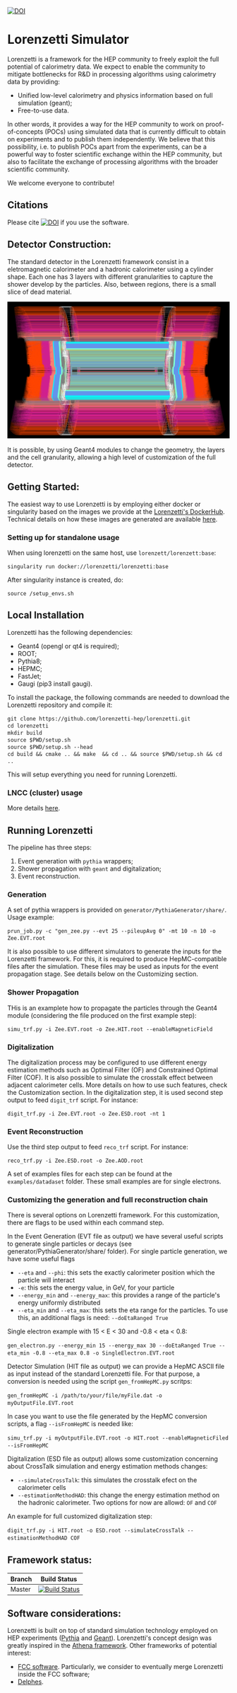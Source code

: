 [![DOI](https://zenodo.org/badge/370090835.svg)](https://zenodo.org/badge/latestdoi/370090835)


# Lorenzetti Simulator

Lorenzetti is a framework for the HEP community to freely exploit the full potential of calorimetry data. We expect to enable the community to mitigate bottlenecks for R&D in processing algorithms using calorimetry data by providing:

 - Unified low-level calorimetry and physics information based on full simulation (geant);
 - Free-to-use data. 
 
In other words, it provides a way for the HEP community to work on proof-of-concepts (POCs) using simulated data that is currently difficult to obtain on experiments and to publish them independently. We believe that this possibility, i.e. to publish POCs apart from the experiments, can be a powerful way to foster scientific exchange within the HEP community, but also to facilitate the exchange of processing algorithms with the broader scientific community.

We welcome everyone to contribute!


## Citations

Please cite [![DOI](https://zenodo.org/badge/370090835.svg)](https://zenodo.org/badge/latestdoi/370090835) if you use the software.

[//]: # (and/or the applicable papers.)


## Detector Construction:

The standard detector in the Lorenzetti framework consist in a eletromagnetic calorimeter and a hadronic calorimeter using a cylinder shape. Each one has 3 layers with different granularities to capture the shower develop by the particles. Also, between regions, there is a small slice of dead material.


![Screenshot](geometry/DetectorATLASModel/doc/cut_view.png)

It is possible, by using Geant4 modules to change the geometry, the layers and the cell granularity, allowing a high level of customization of the full detector.



## Getting Started:

The easiest way to use Lorenzetti is by employing either docker or singularity based on the images we provide at the [Lorenzetti's DockerHub](https://hub.docker.com/r/lorenzetti/lorenzetti). Technical details on how these images are generated are available [here](https://github.com/jodafons/lorenzetti/tree/master/docker).

### Setting up for standalone usage

When using lorenzetti on the same host, use `lorenzett/lorenzett:base`:

```
singularity run docker://lorenzetti/lorenzetti:base
```

After singularity instance is created, do:

```
source /setup_envs.sh
```

## Local Installation

Lorenzetti has the following dependencies:

- Geant4 (opengl or qt4 is required);
- ROOT;
- Pythia8;
- HEPMC;
- FastJet;
- Gaugi (pip3 install gaugi).

To install the package, the following commands are needed to download the Lorenzetti repository and compile it:
```
git clone https://github.com/lorenzetti-hep/lorenzetti.git
cd lorenzetti
mkdir build
source $PWD/setup.sh
source $PWD/setup.sh --head
cd build && cmake .. && make  && cd .. && source $PWD/setup.sh && cd ..
```
This will setup everything you need for running Lorenzetti.

### LNCC (cluster) usage

More details [here](https://github.com/jodafons/lorenzetti/tree/master/docker/cluster).

## Running Lorenzetti

The pipeline has three steps:

1. Event generation with `pythia` wrappers;
2. Shower propagation with `geant` and digitalization;
3. Event reconstruction.

### Generation

A set of pythia wrappers is provided on `generator/PythiaGenerator/share/`. Usage example:

```
prun_job.py -c "gen_zee.py --evt 25 --pileupAvg 0" -mt 10 -n 10 -o Zee.EVT.root
```
It is also possible to use different simulators to generate the inputs for the Lorenzetti framework. For this, it is required to produce HepMC-compatible files after the simulation. These files may be used as inputs for the event propagation stage. See details below on the Customizing section.

### Shower Propagation
THis is an examplete how to propagate the particles through the Geant4 module (considering the file produced on the first example step):
```
simu_trf.py -i Zee.EVT.root -o Zee.HIT.root --enableMagneticField
```

###  Digitalization

The digitalization process may be configured to use different energy estimation methods such as Optimal Filter (OF) and Constrained Optimal Filter (COF). It is also possible to simulate the crosstalk effect between adjacent calorimeter cells. More details on how to use such features, check the Customization section. In the digitalization step, it is used second step output to feed `digit_trf` script. For instance: 

```
digit_trf.py -i Zee.EVT.root -o Zee.ESD.root -nt 1
```

### Event Reconstruction

Use the third step output to feed `reco_trf` script. For instance:

```
reco_trf.py -i Zee.ESD.root -o Zee.AOD.root
```

A set of examples files for each step can be found at the ```examples/datadaset``` folder. These small examples are for single electrons.
### Customizing the generation and full reconstruction chain

There is several options on Lorenzetti framework. For this customization, there are flags to be used within each command step.

In the Event Generation (EVT file as output) we have several useful scripts to generate single particles or decays (see generator/PythiaGenerator/share/ folder). For single particle generation, we have some useful flags

- ```--eta``` and ```--phi```: this sets the exactly calorimeter position which the particle will interact
- ```-e```: this sets the energy value, in GeV, for your particle
- ```--energy_min``` and ```--energy_max```: this provides a range of the particle's energy uniformly distributed
- ```--eta_min``` and ```--eta_max```: this sets the eta range for the particles. To use this, an additional flags is need: ```--doEtaRanged True```

Single electron example with 15 < E < 30 and -0.8 < eta < 0.8:

```gen_electron.py --energy_min 15 --energy_max 30 --doEtaRanged True --eta_min -0.8 --eta_max 0.8 -o SingleElectron.EVT.root```

Detector Simulation (HIT file as output) we can provide a HepMC ASCII file as input instead of the standard Lorenzetti file. For that purpose, a conversion is needed using the script ```gen_fromHepMC.py``` scritps:

```gen_fromHepMC -i /path/to/your/file/myFile.dat -o myOutputFile.EVT.root```

In case you want to use the file generated by the HepMC conversion scripts, a flag ```--isFromHepMC``` is needed like:

```simu_trf.py -i myOutputFile.EVT.root -o HIT.root --enableMagneticFiled --isFromHepMC```

Digitalization (ESD file as output) allows some customization concerning about CrossTalk simulation and energy estimation methods changes:

- ```--simulateCrossTalk```: this simulates the crosstalk efect on the calorimeter cells
- ```--estimationMethodHAD```: this change the energy estimation method on the hadronic calorimeter. Two options for now are allowd: ```OF``` and ```COF```

An example for full customized digitalization step:

```digit_trf.py -i HIT.root -o ESD.root --simulateCrossTalk --estimationMethodHAD COF```


## Framework status:

|  Branch    | Build Status |
| ---------- | ------------ |
|   Master   |[![Build Status](https://travis-ci.org/jodafons/lorenzetti.svg?branch=master)](https://travisci.org/jodafons/lorenzetti)  |

## Software considerations:


Lorenzetti is built on top of standard simulation technology employed on HEP experiments ([Pythia](http://home.thep.lu.se/~torbjorn/Pythia.html) and [Geant](https://geant4.web.cern.ch)). Lorenzetti's concept design was greatly inspired in the [Athena framework](https://gitlab.cern.ch/atlas/athena). Other frameworks of potential interest:

- [FCC software](https://github.com/HEP-FCC/FCCSW). Particularly, we consider to eventually merge Lorenzetti inside the FCC software;
- [Delphes](https://github.com/delphes/delphes).
